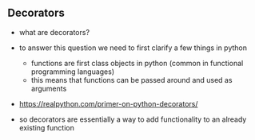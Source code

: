 ## Decorators

- what are decorators?
- to answer this question we need to first clarify a few things in python
  - functions are first class objects in python (common in functional programming languages)
  - this means that functions can be passed around and used as arguments
- https://realpython.com/primer-on-python-decorators/

- so decorators are essentially a way to add functionality to an already existing function
